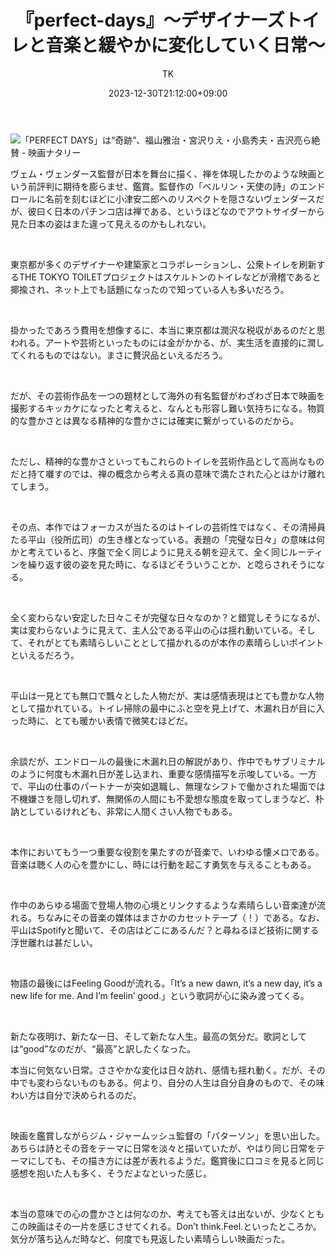 ﻿---
layout: post

title: 『perfect-days』～デザイナーズトイレと音楽と緩やかに変化していく日常～
author: TK
date: 2023-12-30T21:12:00+09:00
comments: true
categories: Movie
---
<p><img alt="「PERFECT DAYS」は“奇跡”、福山雅治・宮沢りえ・小島秀夫・吉沢亮ら絶賛 - 映画ナタリー" src="https://ogre.natalie.mu/media/news/eiga/2023/1004/PerfectDays_poster.jpg?imwidth=468&amp;imdensity=1" /></p>





<p>ヴェム・ヴェンダース監督が日本を舞台に描く、禅を体現したかのような映画という前評判に期待を膨らませ、鑑賞。監督作の「ベルリン・天使の詩」のエンドロールに名前を刻むほどに小津安二郎へのリスペクトを隠さないヴェンダースだが、彼曰く日本のパチンコ店は禅である、というほどなのでアウトサイダーから見た日本の姿はまた違って見えるのかもしれない。</p>

<p>&nbsp;</p>

<p>東京都が多くのデザイナーや建築家とコラボレーションし、公衆トイレを刷新するTHE TOKYO TOILETプロジェクトはスケルトンのトイレなどが滑稽であると揶揄され、ネット上でも話題になったので知っている人も多いだろう。</p>

<p>&nbsp;</p>

<p>掛かったであろう費用を想像するに、本当に東京都は潤沢な税収があるのだと思われる。アートや芸術といったものには金がかかる、が、実生活を直接的に潤してくれるものではない。まさに贅沢品といえるだろう。</p>

<p>&nbsp;</p>

<p>だが、その芸術作品を一つの題材として海外の有名監督がわざわざ日本で映画を撮影するキッカケになったと考えると、なんとも形容し難い気持ちになる。物質的な豊かさとは異なる精神的な豊かさには確実に繋がっているのだから。</p>

<p>&nbsp;</p>

<p>ただし、精神的な豊かさといってもこれらのトイレを芸術作品として高尚なものだと持て囃すのでは、禅の概念から考える真の意味で満たされた心とはかけ離れてしまう。</p>

<p>&nbsp;</p>

<p>その点、本作ではフォーカスが当たるのはトイレの芸術性ではなく、その清掃員たる平山（役所広司）の生き様となっている。表題の「完璧な日々」の意味は何かと考えていると、序盤で全く同じように見える朝を迎えて、全く同じルーティンを繰り返す彼の姿を見た時に、なるほどそういうことか、と唸らされそうになる。</p>

<p>&nbsp;</p>

<p>全く変わらない安定した日々こそが完璧な日々なのか？と錯覚しそうになるが、実は変わらないように見えて、主人公である平山の心は揺れ動いている。そして、それがとても素晴らしいこととして描かれるのが本作の素晴らしいポイントといえるだろう。</p>

<p>&nbsp;</p>

<p>平山は一見とても無口で飄々とした人物だが、実は感情表現はとても豊かな人物として描かれている。トイレ掃除の最中にふと空を見上げて、木漏れ日が目に入った時に、とても暖かい表情で微笑むほどだ。</p>

<p>&nbsp;</p>

<p>余談だが、エンドロールの最後に木漏れ日の解説があり、作中でもサブリミナルのように何度も木漏れ日が差し込まれ、重要な感情描写を示唆している。一方で、平山の仕事のパートナーが突如退職し、無理なシフトで働かされた場面では不機嫌さを隠し切れず、無関係の人間にも不愛想な態度を取ってしまうなど、朴訥としているけれども、非常に人間くさい人物でもある。</p>

<p>&nbsp;</p>

<p>本作においてもう一つ重要な役割を果たすのが音楽で、いわゆる懐メロである。音楽は聴く人の心を豊かにし、時には行動を起こす勇気を与えることもある。</p>

<p>&nbsp;</p>

<p>作中のあらゆる場面で登場人物の心境とリンクするような素晴らしい音楽達が流れる。ちなみにその音楽の媒体はまさかのカセットテープ（！）である。なお、平山はSpotifyと聞いて、その店はどこにあるんだ？と尋ねるほど技術に関する浮世離れは甚だしい。</p>

<p>&nbsp;</p>

<p>物語の最後にはFeeling Goodが流れる。「It&rsquo;s a new dawn, it&rsquo;s a new day, it&rsquo;s a new life for me. And I&rsquo;m feelin&rsquo; good.」という歌詞が心に染み渡ってくる。</p>

<p>&nbsp;</p>

<p>新たな夜明け、新たな一日、そして新たな人生。最高の気分だ。歌詞としては&ldquo;good&rdquo;なのだが、&ldquo;最高&rdquo;と訳したくなった。</p>

<p>本当に何気ない日常。ささやかな変化は日々訪れ、感情も揺れ動く。だが、その中でも変わらないものもある。何より、自分の人生は自分自身のもので、その味わい方は自分で決められるのだ。</p>

<p>&nbsp;</p>

<p>映画を鑑賞しながらジム・ジャームッシュ監督の「パターソン」を思い出した。あちらは詩とその音をテーマに日常を淡々と描いていたが、やはり同じ日常をテーマにしても、その描き方には差が表れるようだ。鑑賞後に口コミを見ると同じ感想を抱いた人も多く、そうだよなといった感じ。</p>

<p>&nbsp;</p>

<p>本当の意味での心の豊かさとは何なのか、考えても答えは出ないが、少なくともこの映画はその一片を感じさせてくれる。Don&rsquo;t think.Feel.といったところか。気分が落ち込んだ時など、何度でも見返したい素晴らしい映画だった。</p>
